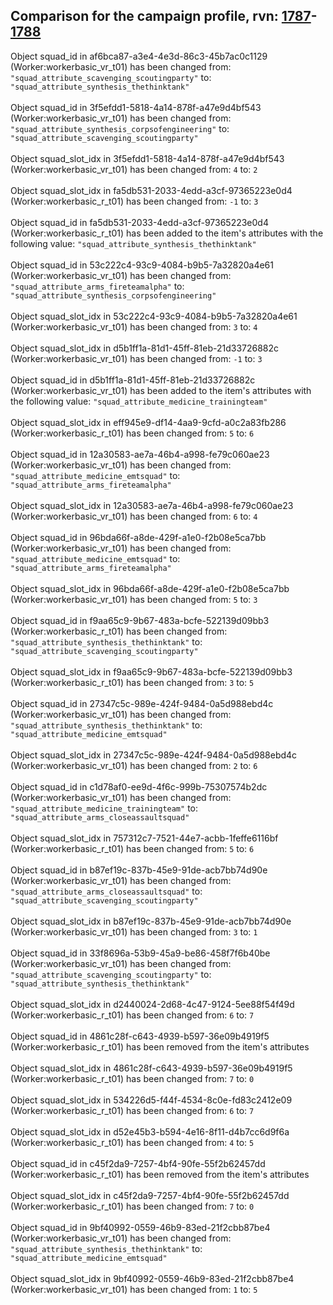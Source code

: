 ## Comparison for the campaign profile, rvn: [1787](https://github.com/PRO100KatYT/FortniteProfileRevisions/tree/main/profiles/campaign/1787%20campaign.json)-[1788](https://github.com/PRO100KatYT/FortniteProfileRevisions/tree/main/profiles/campaign/1788%20campaign.json)

Object squad_id in af6bca87-a3e4-4e3d-86c3-45b7ac0c1129 (Worker:workerbasic_vr_t01) has been changed from: `"squad_attribute_scavenging_scoutingparty"` to: `"squad_attribute_synthesis_thethinktank"`
<br><br>
Object squad_id in 3f5efdd1-5818-4a14-878f-a47e9d4bf543 (Worker:workerbasic_vr_t01) has been changed from: `"squad_attribute_synthesis_corpsofengineering"` to: `"squad_attribute_scavenging_scoutingparty"`
<br><br>
Object squad_slot_idx in 3f5efdd1-5818-4a14-878f-a47e9d4bf543 (Worker:workerbasic_vr_t01) has been changed from: `4` to: `2`
<br><br>
Object squad_slot_idx in fa5db531-2033-4edd-a3cf-97365223e0d4 (Worker:workerbasic_r_t01) has been changed from: `-1` to: `3`
<br><br>
Object squad_id in fa5db531-2033-4edd-a3cf-97365223e0d4 (Worker:workerbasic_r_t01) has been added to the item's attributes with the following value: `"squad_attribute_synthesis_thethinktank"`
<br><br>
Object squad_id in 53c222c4-93c9-4084-b9b5-7a32820a4e61 (Worker:workerbasic_vr_t01) has been changed from: `"squad_attribute_arms_fireteamalpha"` to: `"squad_attribute_synthesis_corpsofengineering"`
<br><br>
Object squad_slot_idx in 53c222c4-93c9-4084-b9b5-7a32820a4e61 (Worker:workerbasic_vr_t01) has been changed from: `3` to: `4`
<br><br>
Object squad_slot_idx in d5b1ff1a-81d1-45ff-81eb-21d33726882c (Worker:workerbasic_vr_t01) has been changed from: `-1` to: `3`
<br><br>
Object squad_id in d5b1ff1a-81d1-45ff-81eb-21d33726882c (Worker:workerbasic_vr_t01) has been added to the item's attributes with the following value: `"squad_attribute_medicine_trainingteam"`
<br><br>
Object squad_slot_idx in eff945e9-df14-4aa9-9cfd-a0c2a83fb286 (Worker:workerbasic_r_t01) has been changed from: `5` to: `6`
<br><br>
Object squad_id in 12a30583-ae7a-46b4-a998-fe79c060ae23 (Worker:workerbasic_vr_t01) has been changed from: `"squad_attribute_medicine_emtsquad"` to: `"squad_attribute_arms_fireteamalpha"`
<br><br>
Object squad_slot_idx in 12a30583-ae7a-46b4-a998-fe79c060ae23 (Worker:workerbasic_vr_t01) has been changed from: `6` to: `4`
<br><br>
Object squad_id in 96bda66f-a8de-429f-a1e0-f2b08e5ca7bb (Worker:workerbasic_vr_t01) has been changed from: `"squad_attribute_medicine_emtsquad"` to: `"squad_attribute_arms_fireteamalpha"`
<br><br>
Object squad_slot_idx in 96bda66f-a8de-429f-a1e0-f2b08e5ca7bb (Worker:workerbasic_vr_t01) has been changed from: `5` to: `3`
<br><br>
Object squad_id in f9aa65c9-9b67-483a-bcfe-522139d09bb3 (Worker:workerbasic_r_t01) has been changed from: `"squad_attribute_synthesis_thethinktank"` to: `"squad_attribute_scavenging_scoutingparty"`
<br><br>
Object squad_slot_idx in f9aa65c9-9b67-483a-bcfe-522139d09bb3 (Worker:workerbasic_r_t01) has been changed from: `3` to: `5`
<br><br>
Object squad_id in 27347c5c-989e-424f-9484-0a5d988ebd4c (Worker:workerbasic_vr_t01) has been changed from: `"squad_attribute_synthesis_thethinktank"` to: `"squad_attribute_medicine_emtsquad"`
<br><br>
Object squad_slot_idx in 27347c5c-989e-424f-9484-0a5d988ebd4c (Worker:workerbasic_vr_t01) has been changed from: `2` to: `6`
<br><br>
Object squad_id in c1d78af0-ee9d-4f6c-999b-75307574b2dc (Worker:workerbasic_vr_t01) has been changed from: `"squad_attribute_medicine_trainingteam"` to: `"squad_attribute_arms_closeassaultsquad"`
<br><br>
Object squad_slot_idx in 757312c7-7521-44e7-acbb-1feffe6116bf (Worker:workerbasic_r_t01) has been changed from: `5` to: `6`
<br><br>
Object squad_id in b87ef19c-837b-45e9-91de-acb7bb74d90e (Worker:workerbasic_vr_t01) has been changed from: `"squad_attribute_arms_closeassaultsquad"` to: `"squad_attribute_scavenging_scoutingparty"`
<br><br>
Object squad_slot_idx in b87ef19c-837b-45e9-91de-acb7bb74d90e (Worker:workerbasic_vr_t01) has been changed from: `3` to: `1`
<br><br>
Object squad_id in 33f8696a-53b9-45a9-be86-458f7f6b40be (Worker:workerbasic_vr_t01) has been changed from: `"squad_attribute_scavenging_scoutingparty"` to: `"squad_attribute_synthesis_thethinktank"`
<br><br>
Object squad_slot_idx in d2440024-2d68-4c47-9124-5ee88f54f49d (Worker:workerbasic_r_t01) has been changed from: `6` to: `7`
<br><br>
Object squad_id in 4861c28f-c643-4939-b597-36e09b4919f5 (Worker:workerbasic_r_t01) has been removed from the item's attributes
<br><br>
Object squad_slot_idx in 4861c28f-c643-4939-b597-36e09b4919f5 (Worker:workerbasic_r_t01) has been changed from: `7` to: `0`
<br><br>
Object squad_slot_idx in 534226d5-f44f-4534-8c0e-fd83c2412e09 (Worker:workerbasic_r_t01) has been changed from: `6` to: `7`
<br><br>
Object squad_slot_idx in d52e45b3-b594-4e16-8f11-d4b7cc6d9f6a (Worker:workerbasic_r_t01) has been changed from: `4` to: `5`
<br><br>
Object squad_id in c45f2da9-7257-4bf4-90fe-55f2b62457dd (Worker:workerbasic_r_t01) has been removed from the item's attributes
<br><br>
Object squad_slot_idx in c45f2da9-7257-4bf4-90fe-55f2b62457dd (Worker:workerbasic_r_t01) has been changed from: `7` to: `0`
<br><br>
Object squad_id in 9bf40992-0559-46b9-83ed-21f2cbb87be4 (Worker:workerbasic_vr_t01) has been changed from: `"squad_attribute_synthesis_thethinktank"` to: `"squad_attribute_medicine_emtsquad"`
<br><br>
Object squad_slot_idx in 9bf40992-0559-46b9-83ed-21f2cbb87be4 (Worker:workerbasic_vr_t01) has been changed from: `1` to: `5`
<br><br>
